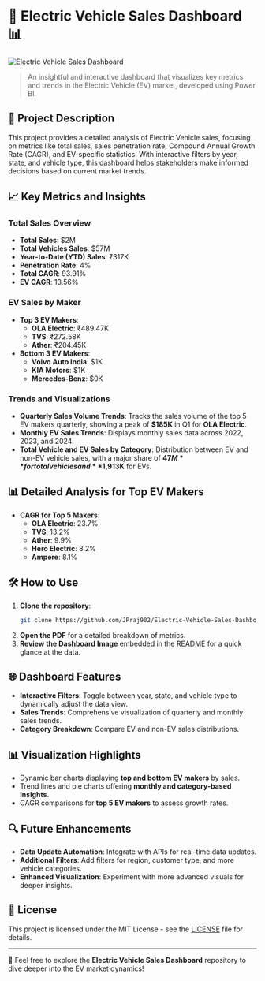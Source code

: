 # 🚗 Electric Vehicle Sales Dashboard 📊

![Electric Vehicle Sales Dashboard](./Screenshot%202024-10-26%20205155.png)

> An insightful and interactive dashboard that visualizes key metrics and trends in the Electric Vehicle (EV) market, developed using Power BI.

## 📄 Project Description
This project provides a detailed analysis of Electric Vehicle sales, focusing on metrics like total sales, sales penetration rate, Compound Annual Growth Rate (CAGR), and EV-specific statistics. With interactive filters by year, state, and vehicle type, this dashboard helps stakeholders make informed decisions based on current market trends.

## 📈 Key Metrics and Insights

### Total Sales Overview
- **Total Sales**: $2M
- **Total Vehicles Sales**: $57M
- **Year-to-Date (YTD) Sales**: ₹317K
- **Penetration Rate**: 4%
- **Total CAGR**: 93.91%
- **EV CAGR**: 13.56%

### EV Sales by Maker
- **Top 3 EV Makers**:
  - **OLA Electric**: ₹489.47K
  - **TVS**: ₹272.58K
  - **Ather**: ₹204.45K
- **Bottom 3 EV Makers**:
  - **Volvo Auto India**: $1K
  - **KIA Motors**: $1K
  - **Mercedes-Benz**: $0K

### Trends and Visualizations
- **Quarterly Sales Volume Trends**: Tracks the sales volume of the top 5 EV makers quarterly, showing a peak of **$185K** in Q1 for **OLA Electric**.
- **Monthly EV Sales Trends**: Displays monthly sales data across 2022, 2023, and 2024.
- **Total Vehicle and EV Sales by Category**: Distribution between EV and non-EV vehicle sales, with a major share of **$47M** for total vehicles and **$1,913K** for EVs.

## 📊 Detailed Analysis for Top EV Makers
- **CAGR for Top 5 Makers**:
  - **OLA Electric**: 23.7%
  - **TVS**: 13.2%
  - **Ather**: 9.9%
  - **Hero Electric**: 8.2%
  - **Ampere**: 8.1%

## 🛠️ How to Use
1. **Clone the repository**: 
    ```bash
    git clone https://github.com/JPraj902/Electric-Vehicle-Sales-Dashboard.git
    ```
2. **Open the PDF** for a detailed breakdown of metrics.
3. **Review the Dashboard Image** embedded in the README for a quick glance at the data.

## 🌐 Dashboard Features
- **Interactive Filters**: Toggle between year, state, and vehicle type to dynamically adjust the data view.
- **Sales Trends**: Comprehensive visualization of quarterly and monthly sales trends.
- **Category Breakdown**: Compare EV and non-EV sales distributions.

## 📊 Visualization Highlights
- Dynamic bar charts displaying **top and bottom EV makers** by sales.
- Trend lines and pie charts offering **monthly and category-based insights**.
- CAGR comparisons for **top 5 EV makers** to assess growth rates.

## 🔍 Future Enhancements
- **Data Update Automation**: Integrate with APIs for real-time data updates.
- **Additional Filters**: Add filters for region, customer type, and more vehicle categories.
- **Enhanced Visualization**: Experiment with more advanced visuals for deeper insights.

## 📜 License
This project is licensed under the MIT License - see the [LICENSE](LICENSE) file for details.

---

🚀 Feel free to explore the **Electric Vehicle Sales Dashboard** repository to dive deeper into the EV market dynamics!
